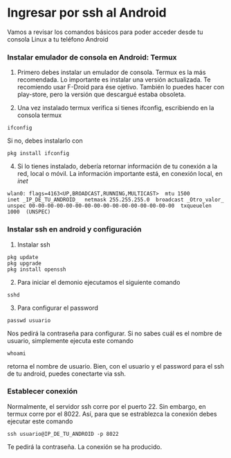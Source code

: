# Ingresar por ssh al Android
Vamos a revisar los comandos básicos para poder acceder desde tu consola Linux a tu teléfono Android

### Instalar emulador de consola en Android: Termux
1. Primero debes instalar un emulador de consola. Termux es la más recomendada.
Lo importante es instalar una versión actualizada. 
Te recomiendo usar F-Droid para ése ojetivo. 
También lo puedes hacer con play-store, pero la versión que descargué estaba obsoleta.

2. Una vez instalado termux verifica si tienes ifconfig, escribiendo en la consola termux
```
ifconfig
```
Si no, debes instalarlo con
```
pkg install ifconfig
```
4. Si lo tienes instalado, debería retornar información de tu conexión a la red, local o móvil.
La información importante está, en conexión local, en _inet_
```
wlan0: flags=4163<UP,BROADCAST,RUNNING,MULTICAST>  mtu 1500
inet _IP_DE_TU_ANDROID_  netmask 255.255.255.0  broadcast _Otro_valor_
unspec 00-00-00-00-00-00-00-00-00-00-00-00-00-00-00-00  txqueuelen 1000  (UNSPEC)
```
### Instalar ssh en android y configuración
1. Instalar ssh
```
pkg update
pkg upgrade
pkg install openssh
```
2. Para iniciar el demonio ejecutamos el siguiente comando
```
sshd
```
3. Para configurar el password
```
passwd usuario
```
Nos pedirá la contraseña para configurar.
Si no sabes cuál es el nombre de usuario, simplemente ejecuta este comando
```
whoami
```
retorna el nombre de usuario.
Bien, con el usuario y el password para el ssh de tu android, puedes conectarte via ssh.

### Establecer conexión
Normalmente, el servidor ssh corre por el puerto 22. Sin embargo, en termux corre por el 8022.
Así, para que se estrablezca la conexión debes ejecutar este comando
```
ssh usuario@IP_DE_TU_ANDROID -p 8022
```
Te pedirá la contraseña. 
La conexión se ha producido. 






